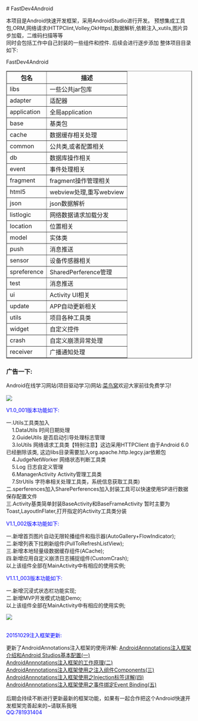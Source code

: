 <p># FastDev4Android</p>
本项目是Android快速开发框架，采用AndroidStudio进行开发。
预想集成工具包,ORM,网络请求(HTTPClint,Volley,OkHttps),数据解析,依赖注入,xutils,图片异步加载，二维码扫描等等<br>
同时会包括工作中自己封装的一些组件和控件.
后续会进行逐步添加
整体项目目录如下:
<p>FastDev4Android</p>
<table border="1" cellspacing="1" style="border-collapse:collapse">
    <tr>
        <th>包名</th><th>描述</th>
    </tr>
    <tr><td>libs</td> <td>一些公共jar包库</td></tr>
    <tr><td>adapter</td><td>适配器</td></tr>
    <tr><td>application</td><td>全局application</td></tr>
    <tr><td>base</td><td>基类包</td></tr>
    <tr><td>cache</td><td>数据缓存相关处理</td></tr>
    <tr><td>common</td><td>公共类,或者配置相关</td></tr>
    <tr><td>db</td><td>数据库操作相关</td></tr>
    <tr><td>event</td><td>事件处理相关</td></tr>
    <tr><td>fragment</td><td>fragment操作管理相关</td></tr>
    <tr><td>html5</td><td>webview处理,重写webview</td></tr>
    <tr><td>json</td><td>json数据解析</td></tr>
    <tr><td>listlogic</td><td>网络数据请求加载分发</td></tr>
    <tr><td>location</td><td>位置相关</td></tr>
    <tr><td>model</td><td>实体类</td></tr>
    <tr><td>push</td><td>消息推送</td></tr>
    <tr><td>sensor</td><td>设备传感器相关</td></tr>
    <tr><td>spreference</td><td>SharedPerference管理</td></tr>
    <tr><td>test</td><td>消息推送</td></tr>
    <tr><td>ui</td><td>Activity UI相关</td></tr>
    <tr><td>update</td><td>APP自动更新相关</td></tr>
    <tr><td>utils</td><td>项目各种工具类</td></tr>
    <tr><td>widget</td><td>自定义控件</td></tr>
    <tr><td>crash</td><td>自定义崩溃异常处理</td></tr>
    <tr><td>receiver</td><td>广播通知处理</td></tr>
</table>
<h3>广告一下:</h3>
Android在线学习网站(项目驱动学习)网站:<a href="http://www.cniao5.com/">菜鸟窝</a>欢迎大家前往免费学习!<br><br>
<a href="http://www.cniao5.com/clazz/yaya.html" target="_blank"><img src="http://img2.xxh.cc:8080/images/mall/yaya.png"/></a><br/>
<p><a href="http://blog.csdn.net/developer_jiangqq" style="text-decoration: none;"  target="_blank"><span style="color:blue;">V1.0_001版本功能如下:</span></a></p>
一.Utils工具类加入<br/>
&nbsp;&nbsp;&nbsp;&nbsp;1.DataUtils 时间日期处理<br/>
&nbsp;&nbsp;&nbsp;&nbsp;2.GuideUtils 是否启动引导处理标志管理<br/>
&nbsp;&nbsp;&nbsp;&nbsp;3.IoUtils 网络请求工具类【特别注意】这边采用HTTPClient 由于Android 6.0已经删除该类,
这边libs目录需要加入org.apache.http.legcy.jar依赖包<br/>
&nbsp;&nbsp;&nbsp;&nbsp;4.JudgeNetWorker 网络状态判断工具类<br/>
&nbsp;&nbsp;&nbsp;&nbsp;5.Log 日志自定义管理<br/>
&nbsp;&nbsp;&nbsp;&nbsp;6.ManagerActivity Activity管理工具类<br/>
&nbsp;&nbsp;&nbsp;&nbsp;7.StrUtils 字符串相关处理工具类，系统信息获取工具类)<br/>
二.sperferences加入SharePerferences加入封装工具可以快速使用SP进行数据保存配置文件<br/>
三.Activity基类简单封装BaseActivity和BaseFrameActivity 暂时主要为Toast,LayoutInFlater,打开指定的Activity工具类分装<br/>

<p><a href="http://blog.csdn.net/developer_jiangqq" style="text-decoration: none;"  target="_blank"><span style="color:blue;">V1.1_002版本功能如下:</span></a></p>
一.新增首页图片自动无限轮播组件和指示器(AutoGallery+FlowIndicator);<br/>
二.新增列表下拉刷新组件(PullToRefreshListView);<br/>
三.新增本地轻量级数据缓存组件(ACache);<br/>
四.新增应用自定义崩溃日志捕捉组件(CustomCrash);<br/>
以上该组件全部在MainActivity中有相应的使用实例;<br/>

<p><a href="http://blog.csdn.net/developer_jiangqq" style="text-decoration: none;"  target="_blank"><span style="color:blue;">V1.1.1_003版本功能如下:</span></a></p>
一.新增沉浸式状态栏功能实现;<br/>
二.新增MVP开发模式功能Demo;<br/>
以上该组件全部在MainActivity中有相应的使用实例;<br/>

<img src="http://img.blog.csdn.net/20151027203315049"/><br/><br/>

<p><a href="http://blog.csdn.net/developer_jiangqq" style="text-decoration: none;"  target="_blank"><span style="color:blue;">20151029注入框架更新:</span></a></p>
更新了AndroidAnnotations注入框架的使用详解:
<a href="http://blog.csdn.net/developer_jiangqq/article/details/49468923">AndroidAnnnotations注入框架介绍和Android Studios基本配置(一)</a></br>
<a href="http://blog.csdn.net/developer_jiangqq/article/details/49471543">AndroidAnnnotations注入框架的工作原理(二)</a></br>
<a href="http://blog.csdn.net/developer_jiangqq/article/details/49490083">AndroidAnnnotations注入框架使用之注入组件Components(三)</a></br>
<a href="http://blog.csdn.net/developer_jiangqq/article/details/49497955">AndroidAnnnotations注入框架使用之Injection标签详解(四)</a></br>
<a href="http://blog.csdn.net/developer_jiangqq/article/details/49512513">AndroidAnnnotations注入框架使用之事件绑定Event Binding(五)</a></br>
<br/>
后期会持续不断进行更新最新的框架功能，如果有一起合作把这个Android快速开发框架完善起来的~请联系我哦<br/>
<a href="http://blog.csdn.net/developer_jiangqq" style="text-decoration: none;"  target="_blank"><span style="color:blue;">QQ:781931404</span></a><br/>
<br/>
